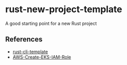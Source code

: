 # rust-new-project-template
A good starting point for a new Rust project

## References

* [rust-cli-template](https://github.com/kbknapp/rust-cli-template)
* [AWS-Create-EKS-IAM-Role](https://docs.aws.amazon.com/eks/latest/userguide/service_IAM_role.html#create-service-role)
